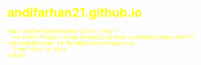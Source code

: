 # andifarhan21.github.io
<html> 
  <body style="color: yellow">
    
    <div style="background-color: red;">
      <a href="https://andifarhan21.github.io/Atom1/index.html"><strong>Welcome to My WEbsite<strong></a>
      From this to this
    </div>
    
  </body>
 </html>
